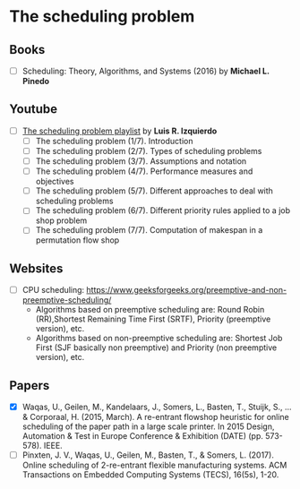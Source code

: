 # The scheduling problem

## Books

- [ ] Scheduling: Theory, Algorithms, and Systems (2016) by **Michael L. Pinedo**

## Youtube

- [ ] [The scheduling problem playlist](https://www.youtube.com/playlist?list=PLN4kTzLXGGgU2-WLwxfuRwfnENwSusLCb) by **Luis R. Izquierdo**
	- [ ] The scheduling problem (1/7). Introduction
	- [ ] The scheduling problem (2/7). Types of scheduling problems
	- [ ] The scheduling problem (3/7). Assumptions and notation
	- [ ] The scheduling problem (4/7). Performance measures and objectives
	- [ ] The scheduling problem (5/7). Different approaches to deal with scheduling problems
	- [ ] The scheduling problem (6/7). Different priority rules applied to a job shop problem
	- [ ] The scheduling problem (7/7). Computation of makespan in a permutation flow shop

## Websites

- [ ] CPU scheduling: https://www.geeksforgeeks.org/preemptive-and-non-preemptive-scheduling/
	* Algorithms based on preemptive scheduling are: Round Robin (RR),Shortest Remaining Time First (SRTF), Priority (preemptive version), etc.
	* Algorithms based on non-preemptive scheduling are: Shortest Job First (SJF basically non preemptive) and Priority (non preemptive version), etc.

## Papers

- [x] Waqas, U., Geilen, M., Kandelaars, J., Somers, L., Basten, T., Stuijk, S., ... & Corporaal, H. (2015, March). A re-entrant flowshop heuristic for online scheduling of the paper path in a large scale printer. In 2015 Design, Automation & Test in Europe Conference & Exhibition (DATE) (pp. 573-578). IEEE.
- [ ] Pinxten, J. V., Waqas, U., Geilen, M., Basten, T., & Somers, L. (2017). Online scheduling of 2-re-entrant flexible manufacturing systems. ACM Transactions on Embedded Computing Systems (TECS), 16(5s), 1-20.	